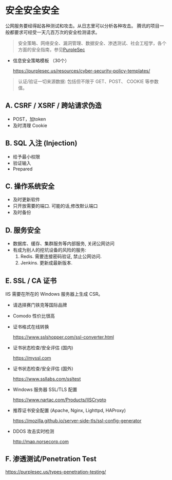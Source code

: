 # 安全安全安全

公网服务要经得起各种测试和攻击。从日志里可以分析各种攻击。
腾讯的项目一般都要求可经受一天几百万次的安全检测请求。

> 安全策略、网络安全、漏洞管理、数据安全、渗透测试、社会工程学，各个方面的安全指南，参见[PurpleSec](https://purplesec.us/learn)

- 信息安全策略模板 （30个）

  https://purplesec.us/resources/cyber-security-policy-templates/
  
> 认证/验证一切来源数据: 包括但不限于 GET、POST、 COOKIE 等参数值。


## A. CSRF / XSRF / 跨站请求伪造

- POST，加token
- 及时清理 Cookie


## B. SQL 入注 (Injection)

- 给予最小权限
- 验证输入
- Prepared


## C. 操作系统安全

- 及时更新软件
- 只开放需要的端口. 可能的话,修改默认端口
- 及时备份

## D. 服务安全

- 数据库、缓存、集群服务等内部服务, 关闭公网访问
- 有成为别人的挖坑设备的风险的服务:
  1. Redis. 需要连接密码验证, 禁止公网访问.
  2. Jenkins. 更新成最新版本.

## E. SSL / CA 证书

IIS 需要在所在的 Windows 服务器上生成 CSR。

- 请选择赛门铁克等国际品牌

- Comodo 性价比很高

- 证书格式在线转换

  https://www.sslshopper.com/ssl-converter.html

- 证书状态检查/安全评估 (国内)

  https://myssl.com

- 证书状态检查/安全评估 (国外)

  https://www.ssllabs.com/ssltest

- Windows 服务器 SSL/TLS 配置

  https://www.nartac.com/Products/IISCrypto

- 推荐证书安全配置 (Apache, Nginx, Lighttpd, HAProxy)

  https://mozilla.github.io/server-side-tls/ssl-config-generator

- DDOS 攻击实时检测

  http://map.norsecorp.com
  
## F. 渗透测试/Penetration Test

https://purplesec.us/types-penetration-testing/
